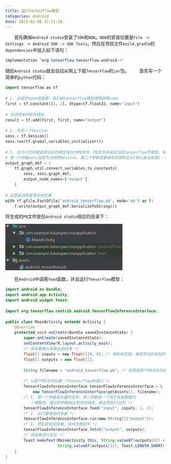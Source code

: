 ```yaml
---
title: 运行TensorFlow模型
categories: Android
date: 2019-02-08 17:21:18
---
```

&emsp;&emsp;首先确保`Android studio`安装了`SDK`和`NDK`。`NDK`的安装位置是`File -> Settings -> Android SDK -> SDK Tools`。然后在项目文件`build.gradle`的`dependencies`中加入如下语句：<!--more-->

``` java
implementation 'org.tensorflow:tensorflow-android:+'
```

随后`Android studio`就会自动从网上下载`TensorFlow`的`jar`包。
&emsp;&emsp;首先写一个简单的`python`代码：

``` python
import tensorflow as tf

# 1. 这里的name很重要，我们给tensorflow模型喂值就靠name
first = tf.constant([1, 2], dtype=tf.float32, name="input")

# 测试简单的矩阵相加
result = tf.add(first, first, name="output")

# 2. 开启一个Session
sess = tf.Session()
sess.run(tf.global_variables_initializer())

# 3. 这几行代码就是把当前的模型保存为PB文件，PB文件会保存当前tensorflow的模型，将其他值固化为常量
# 第一个参数sess指定为当前的Session，第二个参数是要保存的图的定义(默认是当前图)，然后是要输出的节点
output_graph_def = \
    tf.graph_util.convert_variables_to_constants(
        sess, sess.graph_def,
        output_node_names=['output']
    )

# 这里是选择要保存的位置
with tf.gfile.FastGFile('android_tensorflow.pb', mode='wb') as f:
    f.write(output_graph_def.SerializeToString())
```

将生成的`PB`文件放在`Android studio`相应的目录下：

<img src="./运行TensorFlow模型/1.png" height="145" width="368">

&emsp;&emsp;在`Android`中调用`feed`函数，并且运行`TensorFlow`模型：

``` java
import android.os.Bundle;
import android.app.Activity;
import android.widget.Toast;

import org.tensorflow.contrib.android.TensorFlowInferenceInterface;

public class MainActivity extends Activity {
    @Override
    protected void onCreate(Bundle savedInstanceState) {
        super.onCreate(savedInstanceState);
        setContentView(R.layout.activity_main);
        /* 保存要输入和输出的结果 */
        float[] inputs = new float[]{9, 8}; /* 随机给定值，看是否达到相加的效果 */
        float[] outputs = new float[2];

        String filename = "android_tensorflow.pb"; /* 这里是那个PB文件的绝对路径 */

        /* 以那个PB文件创建一个tensorflow的接口 */
        TensorFlowInferenceInterface tensorFlowInferenceInterface = \
            new TensorFlowInferenceInterface(getAssets(), filename);
        /* 1. 第一个参数是张量的名称，第二参数是一个用于存放数据的
           一维数组，最后的参数指定矩阵的维度，我这里是1行2列 */
        tensorFlowInferenceInterface.feed("input", inputs, 1, 2);
        /* 2. 运行要输出的张量 */
        tensorFlowInferenceInterface.run(new String[]{"output"});
        /* 3. 然后获取到结果，保存在数组中 */
        tensorFlowInferenceInterface.fetch("output", outputs);
        /* 将结果进行显示 */
        Toast.makeText(MainActivity.this, String.valueOf(outputs[0]) + ":" + \
                       String.valueOf(outputs[1]), Toast.LENGTH_SHORT).show();
    }
}
```
